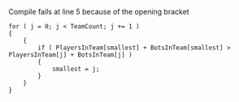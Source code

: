 Compile fails at line 5 because of the opening bracket

	for ( j = 0; j < TeamCount; j += 1 ) 
	{
		{
			if ( PlayersInTeam[smallest] + BotsInTeam[smallest] > PlayersInTeam[j] + BotsInTeam[j] )
			{
				smallest = j;
			}
		}
	}

